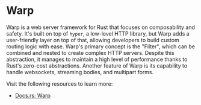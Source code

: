 # Warp

Warp is a web server framework for Rust that focuses on composability and safety. It's built on top of `hyper`, a low-level HTTP library, but Warp adds a user-friendly layer on top of that, allowing developers to build custom routing logic with ease. Warp's primary concept is the "Filter", which can be combined and nested to create complex HTTP servers. Despite this abstraction, it manages to maintain a high level of performance thanks to Rust's zero-cost abstractions. Another feature of Warp is its capability to handle websockets, streaming bodies, and multipart forms.

Visit the following resources to learn more:

- [Docs.rs: Warp](https://docs.rs/warp/latest/warp/)
